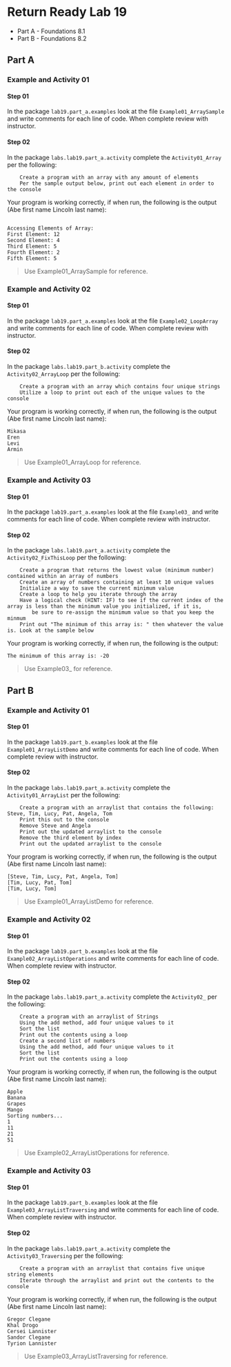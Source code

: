 # Return Ready Lab 19

* Part A - Foundations 8.1
* Part B - Foundations 8.2

## Part A

### Example and Activity 01

#### Step 01

In the package `lab19.part_a.examples` look at the file `Example01_ArraySample` and write comments for each line of code. When complete review with instructor.

#### Step 02

In the package `labs.lab19.part_a.activity` complete the `Activity01_Array` per the following:

        Create a program with an array with any amount of elements
        Per the sample output below, print out each element in order to the console

Your program is working correctly, if when run, the following is the output (Abe first name Lincoln last name):
```

Accessing Elements of Array:
First Element: 12
Second Element: 4
Third Element: 5
Fourth Element: 2
Fifth Element: 5

```

> Use Example01_ArraySample for reference.

### Example and Activity 02

#### Step 01

In the package `lab19.part_a.examples` look at the file `Example02_LoopArray` and write comments for each line of code. When complete review with instructor.

#### Step 02

In the package `labs.lab19.part_b.activity` complete the `Activity02_ArrayLoop` per the following:

        Create a program with an array which contains four unique strings
        Utilize a loop to print out each of the unique values to the console

Your program is working correctly, if when run, the following is the output (Abe first name Lincoln last name):
```
Mikasa
Eren
Levi
Armin

```

> Use Example01_ArrayLoop for reference.

### Example and Activity 03

#### Step 01

In the package `lab19.part_a.examples` look at the file `Example03_` and write comments for each line of code. When complete review with instructor.

#### Step 02

In the package `labs.lab19.part_a.activity` complete the `Activity02_FixThisLoop` per the following:

        Create a program that returns the lowest value (minimum number) contained within an array of numbers
        Create an array of numbers containing at least 10 unique values
        Initialize a way to save the current minimum value
        Create a loop to help you iterate through the array
        Have a logical check (HINT: IF) to see if the current index of the array is less than the minimum value you initialized, if it is,
            be sure to re-assign the minimum value so that you keep the minmum
        Print out "The minimum of this array is: " then whatever the value is. Look at the sample below

Your program is working correctly, if when run, the following is the output:
```
The minimum of this array is: -20

```

> Use Example03_ for reference.

## Part B

### Example and Activity 01

#### Step 01

In the package `lab19.part_b.examples` look at the file `Example01_ArrayListDemo` and write comments for each line of code. When complete review with instructor.

#### Step 02

In the package `labs.lab19.part_a.activity` complete the `Activity01_ArrayList` per the following:

        Create a program with an arraylist that contains the following: Steve, Tim, Lucy, Pat, Angela, Tom
        Print this out to the console
        Remove Steve and Angela
        Print out the updated arraylist to the console
        Remove the third element by index
        Print out the updated arraylist to the console

Your program is working correctly, if when run, the following is the output (Abe first name Lincoln last name):
```
[Steve, Tim, Lucy, Pat, Angela, Tom]
[Tim, Lucy, Pat, Tom]
[Tim, Lucy, Tom]
```

> Use Example01_ArrayListDemo for reference.


### Example and Activity 02

#### Step 01

In the package `lab19.part_b.examples` look at the file `Example02_ArrayListOperations` and write comments for each line of code. When complete review with instructor.

#### Step 02

In the package `labs.lab19.part_a.activity` complete the `Activity02_` per the following:

        Create a program with an arraylist of Strings
        Using the add method, add four unique values to it
        Sort the list
        Print out the contents using a loop
        Create a second list of numbers
        Using the add method, add four unique values to it
        Sort the list
        Print out the contents using a loop

Your program is working correctly, if when run, the following is the output (Abe first name Lincoln last name):
```
Apple
Banana
Grapes
Mango
Sorting numbers...
1
11
21
51
```

> Use Example02_ArrayListOperations for reference.


### Example and Activity 03

#### Step 01

In the package `lab19.part_b.examples` look at the file `Example03_ArrayListTraversing` and write comments for each line of code. When complete review with instructor.

#### Step 02

In the package `labs.lab19.part_a.activity` complete the `Activity03_Traversing` per the following:

        Create a program with an arraylist that contains five unique string elements
        Iterate through the arraylist and print out the contents to the console

Your program is working correctly, if when run, the following is the output (Abe first name Lincoln last name):
```
Gregor Clegane
Khal Drogo
Cersei Lannister
Sandor Clegane
Tyrion Lannister
```

> Use Example03_ArrayListTraversing for reference.